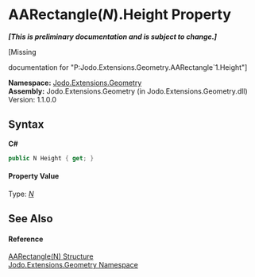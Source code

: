 # AARectangle(*N*).Height Property 
 _**\[This is preliminary documentation and is subject to change.\]**_

\[Missing <summary> documentation for "P:Jodo.Extensions.Geometry.AARectangle`1.Height"\]

**Namespace:**&nbsp;<a href="N_Jodo_Extensions_Geometry">Jodo.Extensions.Geometry</a><br />**Assembly:**&nbsp;Jodo.Extensions.Geometry (in Jodo.Extensions.Geometry.dll) Version: 1.1.0.0

## Syntax

**C#**<br />
``` C#
public N Height { get; }
```


#### Property Value
Type: <a href="T_Jodo_Extensions_Geometry_AARectangle_1">*N*</a>

## See Also


#### Reference
<a href="T_Jodo_Extensions_Geometry_AARectangle_1">AARectangle(N) Structure</a><br /><a href="N_Jodo_Extensions_Geometry">Jodo.Extensions.Geometry Namespace</a><br />